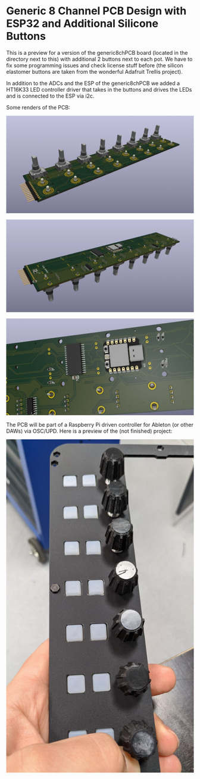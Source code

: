 # Generic 8 Channel PCB Design with ESP32 and Additional Silicone Buttons

This is a preview for a version of the generic8chPCB board (located in the directory next to this) with additional 2 buttons next to each pot. We have to fix some programming issues and check license stuff before (the silicon elastomer buttons are taken from the wonderful Adafruit Trellis project).

In addition to the ADCs and the ESP of the generic8chPCB we added a HT16K33 LED controller driver that takes in the buttons and drives the LEDs and is connected to the ESP via i2c.

Some renders of the PCB:

![pcb1](img/pcb1.jpeg)

![pcb2](img/pcb2.jpeg)

![pcb3](img/pcb3.jpeg)

The PCB will be part of a Raspberry Pi driven controller for Ableton (or other DAWs) via OSC/UPD. Here is a preview of the (not finished) project:

![A preview of the final controller](img/controller_preview.jpeg)